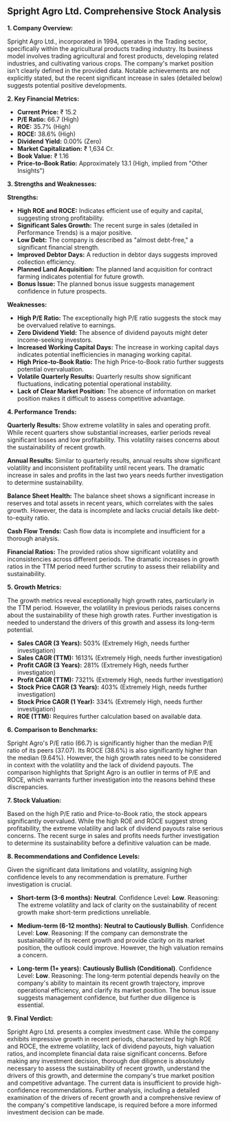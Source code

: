## Spright Agro Ltd. Comprehensive Stock Analysis

**1. Company Overview:**

Spright Agro Ltd., incorporated in 1994, operates in the Trading sector, specifically within the agricultural products trading industry.  Its business model involves trading agricultural and forest products, developing related industries, and cultivating various crops.  The company's market position isn't clearly defined in the provided data.  Notable achievements are not explicitly stated, but the recent significant increase in sales (detailed below) suggests potential positive developments.

**2. Key Financial Metrics:**

* **Current Price:** ₹ 15.2
* **P/E Ratio:** 66.7 (High)
* **ROE:** 35.7% (High)
* **ROCE:** 38.6% (High)
* **Dividend Yield:** 0.00% (Zero)
* **Market Capitalization:** ₹ 1,634 Cr.
* **Book Value:** ₹ 1.16
* **Price-to-Book Ratio:** Approximately 13.1 (High, implied from "Other Insights")


**3. Strengths and Weaknesses:**

**Strengths:**

* **High ROE and ROCE:**  Indicates efficient use of equity and capital, suggesting strong profitability.
* **Significant Sales Growth:**  The recent surge in sales (detailed in Performance Trends) is a major positive.
* **Low Debt:** The company is described as "almost debt-free," a significant financial strength.
* **Improved Debtor Days:**  A reduction in debtor days suggests improved collection efficiency.
* **Planned Land Acquisition:**  The planned land acquisition for contract farming indicates potential for future growth.
* **Bonus Issue:** The planned bonus issue suggests management confidence in future prospects.

**Weaknesses:**

* **High P/E Ratio:**  The exceptionally high P/E ratio suggests the stock may be overvalued relative to earnings.
* **Zero Dividend Yield:**  The absence of dividend payouts might deter income-seeking investors.
* **Increased Working Capital Days:**  The increase in working capital days indicates potential inefficiencies in managing working capital.
* **High Price-to-Book Ratio:**  The high Price-to-Book ratio further suggests potential overvaluation.
* **Volatile Quarterly Results:**  Quarterly results show significant fluctuations, indicating potential operational instability.
* **Lack of Clear Market Position:**  The absence of information on market position makes it difficult to assess competitive advantage.


**4. Performance Trends:**

**Quarterly Results:** Show extreme volatility in sales and operating profit.  While recent quarters show substantial increases, earlier periods reveal significant losses and low profitability.  This volatility raises concerns about the sustainability of recent growth.

**Annual Results:**  Similar to quarterly results, annual results show significant volatility and inconsistent profitability until recent years.  The dramatic increase in sales and profits in the last two years needs further investigation to determine sustainability.

**Balance Sheet Health:**  The balance sheet shows a significant increase in reserves and total assets in recent years, which correlates with the sales growth.  However, the data is incomplete and lacks crucial details like debt-to-equity ratio.

**Cash Flow Trends:**  Cash flow data is incomplete and insufficient for a thorough analysis.

**Financial Ratios:**  The provided ratios show significant volatility and inconsistencies across different periods.  The dramatic increases in growth ratios in the TTM period need further scrutiny to assess their reliability and sustainability.


**5. Growth Metrics:**

The growth metrics reveal exceptionally high growth rates, particularly in the TTM period. However, the volatility in previous periods raises concerns about the sustainability of these high growth rates.  Further investigation is needed to understand the drivers of this growth and assess its long-term potential.

* **Sales CAGR (3 Years):** 503% (Extremely High, needs further investigation)
* **Sales CAGR (TTM):** 1613% (Extremely High, needs further investigation)
* **Profit CAGR (3 Years):** 281% (Extremely High, needs further investigation)
* **Profit CAGR (TTM):** 7321% (Extremely High, needs further investigation)
* **Stock Price CAGR (3 Years):** 403% (Extremely High, needs further investigation)
* **Stock Price CAGR (1 Year):** 334% (Extremely High, needs further investigation)
* **ROE (TTM):**  Requires further calculation based on available data.


**6. Comparison to Benchmarks:**

Spright Agro's P/E ratio (66.7) is significantly higher than the median P/E ratio of its peers (37.07).  Its ROCE (38.6%) is also significantly higher than the median (9.64%).  However, the high growth rates need to be considered in context with the volatility and the lack of dividend payouts.  The comparison highlights that Spright Agro is an outlier in terms of P/E and ROCE, which warrants further investigation into the reasons behind these discrepancies.


**7. Stock Valuation:**

Based on the high P/E ratio and Price-to-Book ratio, the stock appears significantly overvalued.  While the high ROE and ROCE suggest strong profitability, the extreme volatility and lack of dividend payouts raise serious concerns.  The recent surge in sales and profits needs further investigation to determine its sustainability before a definitive valuation can be made.


**8. Recommendations and Confidence Levels:**

Given the significant data limitations and volatility, assigning high confidence levels to any recommendation is premature.  Further investigation is crucial.

* **Short-term (3-6 months):**  **Neutral**.  Confidence Level: **Low**.  Reasoning:  The extreme volatility and lack of clarity on the sustainability of recent growth make short-term predictions unreliable.

* **Medium-term (6-12 months):**  **Neutral to Cautiously Bullish**. Confidence Level: **Low**. Reasoning:  If the company can demonstrate the sustainability of its recent growth and provide clarity on its market position, the outlook could improve.  However, the high valuation remains a concern.

* **Long-term (1+ years):**  **Cautiously Bullish (Conditional)**. Confidence Level: **Low**. Reasoning:  The long-term potential depends heavily on the company's ability to maintain its recent growth trajectory, improve operational efficiency, and clarify its market position.  The bonus issue suggests management confidence, but further due diligence is essential.


**9. Final Verdict:**

Spright Agro Ltd. presents a complex investment case.  While the company exhibits impressive growth in recent periods, characterized by high ROE and ROCE, the extreme volatility, lack of dividend payouts, high valuation ratios, and incomplete financial data raise significant concerns.  Before making any investment decision, thorough due diligence is absolutely necessary to assess the sustainability of recent growth, understand the drivers of this growth, and determine the company's true market position and competitive advantage.  The current data is insufficient to provide high-confidence recommendations.  Further analysis, including a detailed examination of the drivers of recent growth and a comprehensive review of the company's competitive landscape, is required before a more informed investment decision can be made.
